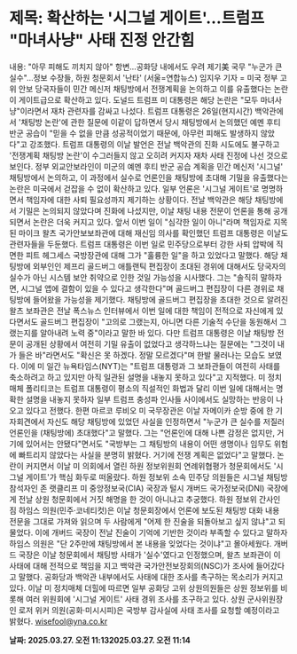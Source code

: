 # **제목: 확산하는 '시그널 게이트'…트럼프 "마녀사냥" 사태 진정 안간힘**

  내용: "아무 피해도 끼치지 않아" 항변…공화당 내에서도 우려 제기美 국무 "누군가 큰 실수"…정보 수장들, 하원 청문회서 '난타'    (서울=연합뉴스) 임지우 기자 = 미국 정부 고위 안보 당국자들이 민간 메신저 채팅방에서 전쟁계획을 논의하고 이를 유출했다는 논란이 게이트급으로 확산하고 있다. 도널드 트럼프 미 대통령은 해당 논란은 "모두 마녀사냥"이라면서 재차 관련자를 감싸고 나섰다.    트럼프 대통령은 26일(현지시간) 백악관에서 '채팅방 논란'에 관한 질문에 이같이 답하면서 당시 채팅방에서 논의했던 예멘 후티 반군 공습이 "믿을 수 없을 만큼 성공적이었기 때문에, 아무런 피해도 발생하지 않았다"고 강조했다.    트럼프 대통령의 이날 발언은 전날 백악관의 진화 시도에도 불구하고 '전쟁계획 채팅방 논란'이 수그러들지 않고 오히려 커지자 재차 사태 진정에 나선 것으로 보인다.    정부 외교안보라인이 미군의 예멘 후티 반군 공습 계획을 민간 메신저 '시그널' 채팅방에서 논의하고, 이 과정에서 실수로 언론인을 채팅방에 초대해 기밀을 유출했다는 논란은 미국에서 걷잡을 수 없이 확산하고 있다. 일부 언론은 '시그널 게이트'로 명명하면서 책임자에 대한 사퇴 필요성까지 제기하는 상황이다.    전날 백악관은 해당 채팅방에서 기밀은 논의되지 않았다며 진화에 나섰지만, 이날 채팅 내용 전문이 언론을 통해 공개되면서 논란은 더욱 커지고 있다.    앞서 이번 일이 "심각한 일이 아니"라며 책임자로 지목된 마이크 왈츠 국가안보보좌관에 대해 재신임 의사를 확인했던 트럼프 대통령은 이날도 관련자들을 두둔했다.    트럼프 대통령은 이번 일로 민주당으로부터 강한 사퇴 압박에 직면한 피트 헤그세스 국방장관에 대해 그가 "훌륭한 일"을 하고 있었다고 말했다.     해당 채팅방에 외부인인 제프리 골드버그 애틀랜틱 편집장이 초대된 경위에 대해서도 당국자의 실수가 아닌 시스템 보안 취약으로 인한 것일 가능성을 시사했다.    그는 "솔직히 말하자면, 시그널 앱에 결함이 있을 수 있다고 생각한다"며 골드버그 편집장이 다른 경위로 채팅방에 들어왔을 가능성을 제기했다.    채팅방에 골드버그 편집장을 초대한 것으로 알려진 왈츠 보좌관은 전날 폭스뉴스 인터뷰에서 이번 일에 대한 책임이 전적으로 자신에게 있다면서도 골드버그 편집장이 "고의로 그랬는지, 아니면 다른 기술적 수단을 동원해서 그랬는지를 알아내려 노력 중"이라고 말한 바 있다.    다만 트럼프 대통령은 이날 채팅방 전문이 공개된 상황에서 여전히 기밀 유출이 없었다고 생각하느냐는 질문에는 "그것이 내가 들은 바"라면서도 "확신은 못 하겠다. 정말 모르겠다"며 한발 물러나는 모습도 보였다.    이에 미 일간 뉴욕타임스(NYT)는 "트럼프 대통령과 그 보좌관들이 여전히 사태를 축소하려고 하고 있지만 아직 일관된 설명을 내놓지 못하고 있다"고 지적했다.    미 정치매체 폴리티코는 트럼프 대통령이 평소의 직설적인 화법과 달리 이번 일에 대해서는 명확한 설명을 내놓지 못하자 일부 트럼프 충성파 인사들 사이에서도 실망하는 반응이 나오고 있다고 전했다.    한편 마르코 루비오 미 국무장관은 이날 자메이카 순방 중에 한 기자회견에서 자신도 해당 채팅방에 있었던 사실을 인정하면서 "누군가 큰 실수를 저질러 언론인을 (채팅방에) 초대했다"고 말했다.    그는 "언론인에 대해 나쁜 감정은 없지만, 거기에 있어서는 안됐다"면서도 "국방부는 그 채팅방의 내용이 어떤 생명이나 임무도 위험에 빠트리지 않았다는 사실을 분명히 밝혔다. 거기에 전쟁 계획은 없었다"고 말했다.    논란이 커지면서 이날 미 의회에서 열린 하원 정보위원회 연례위협평가 청문회에서도 '시그널 게이트'가 핵심 화두로 떠올랐다.    하원 정보위 소속 민주당 의원들은 시그널 채팅방 참석자인 존 랫클리프 미 중앙정보국(CIA) 국장과 털시 개버드 국가정보국(DNI) 국장에게 전날 상원 청문회에서 거짓 해명을 한 것이 아니냐고 추궁했다.    하원 정보위 간사인 짐 하임스 의원(민주·코네티컷)은 이날 청문회장에서 언론에 보도된 채팅방 대화 내용 전문을 그대로 가져와 읽으며 두 사람에게 "어제 한 진술을 되돌아보고 싶지 않냐"고 되물었다.    이에 개버드 국장이 전날 진술이 기억에 기반한 것이라 부족할 수 있다고 말하자 하임스 의원은 "단 2주만에 채팅방에서 본 내용을 잊었다는 것이냐"고 몰아세웠다.    개버드 국장은 이날 청문회에서 채팅방 사태가 '실수'였다고 인정했으며, 왈츠 보좌관이 이 사태에 대해 전적으로 책임을 지고 백악관 국가안전보장회의(NSC)가 조사에 들어갔다고 말했다.    공화당과 백악관 내부에서도 사태에 대한 조사를 촉구하는 목소리가 커지고 있다.    이날 미 정치매체 더힐에 따르면 일부 공화당 고위 상원의원들은 상원 정보위를 비롯해 여러 위원회에 '시그널 게이트' 사태 경위 조사를 초구하고 있다.    상원 군사위원장인 로저 위커 의원(공화·미시시피)은 국방부 감사실에 사태 조사를 요청할 예정이라고 밝혔다.    wisefool@yna.co.kr

  **날짜: 2025.03.27. 오전 11:132025.03.27. 오전 11:14**